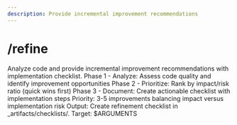 ```yaml
---
description: Provide incremental improvement recommendations
---
```


# /refine

<instructions>
Analyze code and provide incremental improvement recommendations with implementation checklist.
</instructions>

<approach>
Phase 1 - Analyze: Assess code quality and identify improvement opportunities
Phase 2 - Prioritize: Rank by impact/risk ratio (quick wins first)
Phase 3 - Document: Create actionable checklist with implementation steps
Priority: 3-5 improvements balancing impact versus implementation risk
Output: Create refinement checklist in _artifacts/checklists/.
</approach>

<context>
Target: $ARGUMENTS
</context>